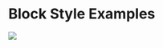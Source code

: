 # Block Style Examples

[![](https://img.shields.io/badge/playground-live%20preview-blue?logo=wordpress)](https://playground.wordpress.net/?blueprint-url=https://raw.githubusercontent.com/wordpress-juanmaguitar/wp-dev-box/main/themes/block-style-examples/_playground/blueprint.json) 

